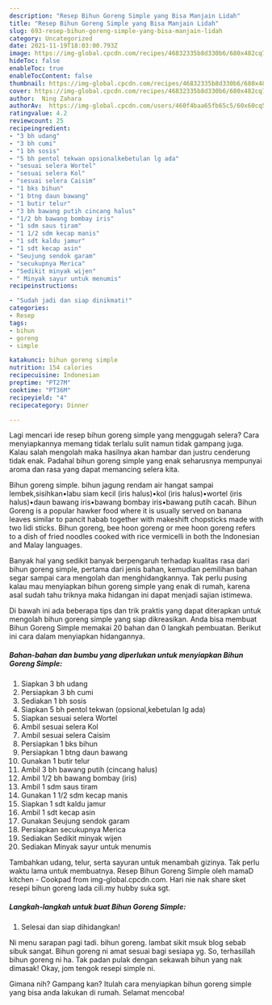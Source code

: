 ```yaml
---
description: "Resep Bihun Goreng Simple yang Bisa Manjain Lidah"
title: "Resep Bihun Goreng Simple yang Bisa Manjain Lidah"
slug: 693-resep-bihun-goreng-simple-yang-bisa-manjain-lidah
category: Uncategorized
date: 2021-11-19T18:03:00.793Z
image: https://img-global.cpcdn.com/recipes/46832335b8d330b6/680x482cq70/bihun-goreng-simple-foto-resep-utama.jpg
hideToc: false
enableToc: true
enableTocContent: false
thumbnail: https://img-global.cpcdn.com/recipes/46832335b8d330b6/680x482cq70/bihun-goreng-simple-foto-resep-utama.jpg
cover: https://img-global.cpcdn.com/recipes/46832335b8d330b6/680x482cq70/bihun-goreng-simple-foto-resep-utama.jpg
author:  Ning Zahara
authorAv:  https://img-global.cpcdn.com/users/460f4baa65fb65c5/60x60cq50/avatar.jpg
ratingvalue: 4.2
reviewcount: 25
recipeingredient:
- "3 bh udang"
- "3 bh cumi"
- "1 bh sosis"
- "5 bh pentol tekwan opsionalkebetulan lg ada"
- "sesuai selera Wortel"
- "sesuai selera Kol"
- "sesuai selera Caisim"
- "1 bks bihun"
- "1 btng daun bawang"
- "1 butir telur"
- "3 bh bawang putih cincang halus"
- "1/2 bh bawang bombay iris"
- "1 sdm saus tiram"
- "1 1/2 sdm kecap manis"
- "1 sdt kaldu jamur"
- "1 sdt kecap asin"
- "Seujung sendok garam"
- "secukupnya Merica"
- "Sedikit minyak wijen"
- " Minyak sayur untuk menumis"
recipeinstructions:

- "Sudah jadi dan siap dinikmati!"
categories:
- Resep
tags:
- bihun
- goreng
- simple

katakunci: bihun goreng simple 
nutrition: 154 calories
recipecuisine: Indonesian
preptime: "PT27M"
cooktime: "PT36M"
recipeyield: "4"
recipecategory: Dinner

---
```



Lagi mencari ide resep bihun goreng simple yang menggugah selera? Cara menyiapkannya memang tidak terlalu sulit namun tidak gampang juga. Kalau salah mengolah maka hasilnya akan hambar dan justru cenderung tidak enak. Padahal bihun goreng simple yang enak seharusnya mempunyai aroma dan rasa yang dapat memancing selera kita.


Bihun goreng simple. bihun jagung rendam air hangat sampai lembek,sisihkan•labu siam kecil (iris halus)•kol (iris halus)•wortel (iris halus)•daun bawang iris•bawang bombay iris•bawang putih cacah. Bihun Goreng is a popular hawker food where it is usually served on banana leaves similar to pancit habab together with makeshift chopsticks made with two lidi sticks. Bihun goreng, bee hoon goreng or mee hoon goreng refers to a dish of fried noodles cooked with rice vermicelli in both the Indonesian and Malay languages.

Banyak hal yang sedikit banyak berpengaruh terhadap kualitas rasa dari bihun goreng simple, pertama dari jenis bahan, kemudian pemilihan bahan segar sampai cara mengolah dan menghidangkannya. Tak perlu pusing kalau mau menyiapkan bihun goreng simple yang enak di rumah, karena asal sudah tahu triknya maka hidangan ini dapat menjadi sajian istimewa.


Di bawah ini ada beberapa tips dan trik praktis yang dapat diterapkan untuk mengolah bihun goreng simple yang siap dikreasikan. Anda bisa membuat Bihun Goreng Simple memakai 20 bahan dan 0 langkah pembuatan. Berikut ini cara dalam menyiapkan hidangannya.

<!--inarticleads1-->

##### Bahan-bahan dan bumbu yang diperlukan untuk menyiapkan Bihun Goreng Simple:

1. Siapkan 3 bh udang
1. Persiapkan 3 bh cumi
1. Sediakan 1 bh sosis
1. Siapkan 5 bh pentol tekwan (opsional,kebetulan lg ada)
1. Siapkan sesuai selera Wortel
1. Ambil sesuai selera Kol
1. Ambil sesuai selera Caisim
1. Persiapkan 1 bks bihun
1. Persiapkan 1 btng daun bawang
1. Gunakan 1 butir telur
1. Ambil 3 bh bawang putih (cincang halus)
1. Ambil 1/2 bh bawang bombay (iris)
1. Ambil 1 sdm saus tiram
1. Gunakan 1 1/2 sdm kecap manis
1. Siapkan 1 sdt kaldu jamur
1. Ambil 1 sdt kecap asin
1. Gunakan Seujung sendok garam
1. Persiapkan secukupnya Merica
1. Sediakan Sedikit minyak wijen
1. Sediakan  Minyak sayur untuk menumis


Tambahkan udang, telur, serta sayuran untuk menambah gizinya. Tak perlu waktu lama untuk membuatnya. Resep Bihun Goreng Simple oleh mamaD kitchen - Cookpad from img-global.cpcdn.com. Hari nie nak share sket resepi bihun goreng lada cili.my hubby suka sgt. 

<!--inarticleads2-->

##### Langkah-langkah untuk buat Bihun Goreng Simple:


1. Selesai dan siap dihidangkan!

Ni menu sarapan pagi tadi. bihun goreng. lambat sikit msuk blog sebab sibuk sangat. Bihun goreng ni amat sesuai bagi sesiapa yg. So, terhasillah bihun goreng ni ha. Tak padan pulak dengan sekawah bihun yang nak dimasak! Okay, jom tengok resepi simple ni. 

Gimana nih? Gampang kan? Itulah cara menyiapkan bihun goreng simple yang bisa anda lakukan di rumah. Selamat mencoba!

